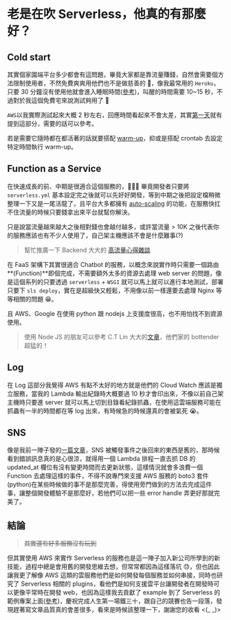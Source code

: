 # 老是在吹 Serverless，他真的有那麼好？

## Cold start

其實個家園端平台多少都會有這問題，畢竟大家都是靠流量賺錢，自然會需要個方法限制使用者，不然免費爽爽用他們也不是做慈善的 🤣，像我最常用的 `Heroku`，只要 30 分鐘沒有使用他就會進入睡眠時間([參考](https://devcenter.heroku.com/articles/free-dyno-hours))，叫醒的時間需要 10~15 秒，不過對於我這個免費宅來說測試夠用了 🤣

`AWS`以我實際測試起來大概 2 秒左右，回應時間看起來不會太差，其實[第一天](https://ithelp.ithome.com.tw/articles/10213431)就有提到這部分，需要的話可以參考。

若是需要它隨時都在都活著的話就要搭配 [warm-up](https://ithelp.ithome.com.tw/articles/10226742)，抑或是搭配 crontab 去設定特定時間執行 warm-up。

## Function as a Service

在快速成長的前、中期是很適合這個服務的， 畢竟開發者只要將 `serverless.yml` 基本設定完之後就可以先好好開發，等到中期之後把設定檔稍微整理一下又是一尾活龍了，且平台大多都擁有 [auto-scaling](https://aws.amazon.com/tw/autoscaling/) 的功能，在服務快扛不住流量的時候只要錢拿出來平台就幫你解決。

只是說當流量越來越大之後相對錢也會越付越多，或許當流量 > 10K 之後代表你的服務應該也有不少人使用了，自己架主機應該不會是什麼難事(?)

> 幫忙推廣一下 Backend 大大的 [高流量心得雜談](https://github.com/TritonHo/slides/blob/master/Taipei%202019-10%20talk/concurrency.pdf?fbclid=IwAR3R67wIt5fXPjG3hZNHaVw3tuCVrpNJtIdecTTIiQz0dgT-bZwymIYLYiA)

在 FaaS 架構下其實很適合 Chatbot 的服務，以概念來說實作時只需要一個路由**(Function)**即個完成，不需要額外太多的資源去處理 web server 的問題，像是這個系列的只要透過 `serverless` + `WSGI` 就可以馬上就可以進行本地測試，部署只要下 `sls deploy`，實在是超級快又輕鬆，不用像以前一樣還要去處理 Nginx 等等相關的問題 😁。

且 AWS、Google 在使用 python 跟 nodejs 上支援度很高，也不用怕找不到資源使用。

> 使用 Node JS 的朋友可以參考 C.T Lin 大大的[文章](https://ithelp.ithome.com.tw/users/20103630/ironman/2798)，他們家的 bottender 超猛的！

## Log

在 Log 這部分我覺得 AWS 有點不太好的地方就是他們的 Cloud Watch 應該是獨立服務，當我的 Lambda 輸出紀錄時大概要過 10 秒才會印出來，不像以前自己架主機時只要進 server 就可以馬上切到目錄看紀錄抓蟲，在使用這雲端服務可能在抓蟲有一半的時間都在等 log 出來，有時候急的時候還真的會被氣死 😭。

## SNS

像是我前一陣子發的[一篇文章](https://medium.com/@nijia.lin/use-serverless-corn-to-execute-sns-getendpointattributes-returns-old-data-after-e7df7c09b45b)，SNS 被觸發事件之後回來的東西是舊的，那時候看到錯誤訊息真的是心很涼，就得用一個 Lambda 排程一直去抓 DB 的 updated_at 欄位有沒有變更時間而去更新狀態，這樣情況就會多浪費一個 Function 去處理這樣的事件，不得不說專門來支援 AWS 服務的 boto3 套件(python)在某些時候做的事不是那麼完善，得使用旁門做到的方法去完成這件事，讓整個開發體驗不是那麼好，若他們可以把一些 error handle 弄更好那就完美了。

## 結論

> ~~其實還有好多服務沒有玩到~~

但其實使用 AWS 來實作 Serverless 的服務也是這一陣子加入新公司所學到的新技能，過程中總是會用舊的開發思維去想，但常常都因為這樣落坑 😓，但也因此讓我更了解像 AWS 這類的雲服務他們是如何開發每個服務並如何串接，同時也研究了 Serverless 相關的 plugins，看他們是如何支援雲平台讓開發者在開發時可以更像平常時在開發 web，也因為這樣我去貢獻了 example 到了 Serverless 的範例專案上面([參考](https://github.com/serverless/examples/pulls?q=is%3Apr+author%3Alouis70109+is%3Aclosed))，慶祝完成人生第一場鐵三十，跟自己的競賽也告一段落，發現趕著寫文章品質真的會差很多，看來是時候該整理一下，謝謝您的收看 <(\_ \_)>
